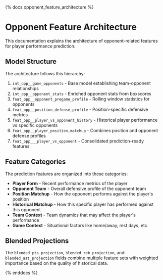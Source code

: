 {% docs opponent_feature_architecture %}

# Opponent Feature Architecture

This documentation explains the architecture of opponent-related features for player performance prediction.

## Model Structure

The architecture follows this hierarchy:

1. `int_opp__game_opponents` - Base model establishing team-opponent relationships
2. `int_opp__opponent_stats` - Enriched opponent stats from boxscores
3. `feat_opp__opponent_pregame_profile` - Rolling window statistics for opponents
4. `feat_opp__position_defense_profile` - Position-specific defensive metrics
5. `feat_opp__player_vs_opponent_history` - Historical player performance vs specific opponents
6. `feat_opp__player_position_matchup` - Combines position and opponent defense profiles
7. `feat_opp___player_vs_opponent` - Consolidated prediction-ready features

## Feature Categories

The prediction features are organized into these categories:

* **Player Form** - Recent performance metrics of the player
* **Opponent Team** - Overall defensive profile of the opponent team
* **Position Matchup** - How the opponent performs against the player's position
* **Historical Matchup** - How this specific player has performed against this opponent
* **Team Context** - Team dynamics that may affect the player's performance
* **Game Context** - Situational factors like home/away, rest days, etc.

## Blended Projections

The `blended_pts_projection`, `blended_reb_projection`, and `blended_ast_projection` fields 
combine multiple feature sets with weighted importance based on the quality of historical data.

{% enddocs %}